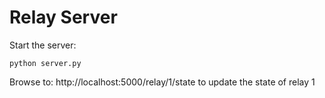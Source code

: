 # Relay Server


Start the server:

```
python server.py
```


Browse to: http://localhost:5000/relay/1/state to update the state of relay 1

